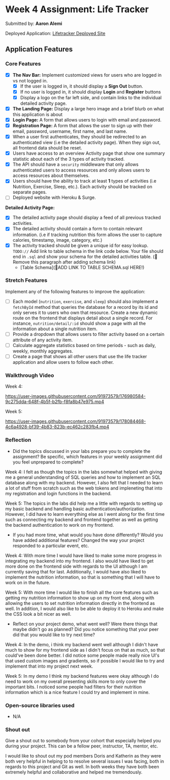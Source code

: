 # Week 4 Assignment: Life Tracker

Submitted by: **Aaron Alemi**

Deployed Application: [Lifetracker Deployed Site](https://aaronalemi-lifetracker.surge.sh/)

## Application Features

### Core Features

- [X] **The Nav Bar:** Implement customized views for users who are logged in vs not logged in.
  - [X] If the user is logged in, it should display a **Sign Out** button. 
  - [X] If no user is logged in, it should display **Login** and **Register** buttons
  - [X] Display a logo on the far left side, and contain links to the individual detailed activity page. 
- [X] **The Landing Page:** Display a large hero image and a brief blurb on what this application is about
- [X] **Login Page:** A form that allows users to login with email and password.
- [X] **Registration Page:** A form that allows the user to sign up with their email, password, username, first name, and last name.
- [X] When a user first authenticates, they should be redirected to an authenticated view (i.e the detailed activity page). When they sign out, all frontend data should be reset.
- [X] Users have access to an overview Activity page that show one summary statistic about each of the 3 types of activity tracked.
- [X] The API should have a `security` middleware that only allows authenticated users to access resources and only allows users to access resources about themselves. 
- [X] Users should have the ability to track at least **1** types of activities (i.e Nutrition, Exercise, Sleep, etc.). Each activity should be tracked on separate pages.
- [ ] Deployed website with Heroku & Surge. 

**Detailed Activity Page:**
- [X] The detailed activity page should display a feed of all previous tracked activities.
- [X] The detailed activity should contain a form to contain relevant information. (i.e if tracking nutrition this form allows the user to capture calories, timestamp, image, category, etc.) 
- [X] The activity tracked should be given a unique id for easy lookup.
  `TODO://` Add link to table schema in the link code below. Your file should end in `.sql` and show your schema for the detailed activities table. (🚫 Remove this paragraph after adding schema link)
  * [Table Schema](📝ADD LINK TO TABLE SCHEMA.sql HERE!) 

### Stretch Features

Implement any of the following features to improve the application:
- [ ] Each model (`nutrition`, `exercise`, and `sleep`) should also implement a `fetchById` method that queries the database for a record by its id and only serves it to users who own that resource. Create a new dynamic route on the frontend that displays detail about a single record. For instance, `nutrition/detail/:id` should show a page with all the information about a single nutrition item.
- [ ] Provide a dropdown that allows users to filter activity based on a certain attribute of any activity item.
- [ ] Calculate aggregate statistics based on time periods - such as daily, weekly, monthly aggregates.
- [ ] Create a page that shows all other users that use the life tracker application and allow users to follow each other.

### Walkthrough Video

Week 4: 

https://user-images.githubusercontent.com/91973579/176980584-9c275dda-648f-4b5f-b2fb-f8fa8b47e975.mp4

Week 5:


https://user-images.githubusercontent.com/91973579/178084468-4c6a4928-bf39-4b83-823b-ec462c283fb4.mp4


### Reflection

* Did the topics discussed in your labs prepare you to complete the assignment? Be specific, which features in your weekly assignment did you feel unprepared to complete?

Week 4:
I felt as though the topics in the labs somewhat helped with giving me a general understanding of SQL queries and how to implement an SQL database along with my backend. However, I also felt that I needed to learn a lot of stuff from scratch such as the web tokens and impleneting that into my registration and login functions in the backend.

Week 5:
The topics in the labs did help me a little with regards to setting up my basic backend and handling basic authentication/authorization. However, I did have to learn everything else as I went along for the first time such as connecting my backend and frontend together as well as getting the backend authentication to work on my frontend.

* If you had more time, what would you have done differently? Would you have added additional features? Changed the way your project responded to a particular event, etc.

Week 4:
With more time I would have liked to make some more progress in integrating my backend into my frontend. I also would have liked to get more done on the frontend side with regards to the UI although I am currently saving that for last. Additionally, I would have also liked to implement the nutrition information, so that is something that I will have to work on in the future.

Week 5:
With more time I would like to finish all the core features such as getting my nutrition information to show up on my front end, along with allowing the users to set nutrition information directly in the frontend as well. In addition, I would also like to be able to deploy it to Heroku and make the CSS look a bit nicer as well.

* Reflect on your project demo, what went well? Were there things that maybe didn't go as planned? Did you notice something that your peer did that you would like to try next time?

Week 4:
In the demo, i think my backend went well although I didn't have much to show for my frontend side as I didn't focus on that as much, so that could've been done better. I did notice some people made really nice UI's that used custom images and gradients, so if possible I would like to try and implement that into my project next week.

Week 5:
In my demo I think my backend features were okay although I do need to work on my overall presenting skills more to only cover the important bits. I noticed some people had filters for their nutrition information which is a nice feature I could try and implement in mine.

### Open-source libraries used

- N/A

### Shout out

Give a shout out to somebody from your cohort that especially helped you during your project. This can be a fellow peer, instructor, TA, mentor, etc.

I would like to shout out my pod members Doris and Katherin as they were both very helpful in helping to to resolve several issues I was facing, both in regards to this project and Git as well. In both weeks they have both been extremely helpful and collaborative and helped me tremendously.
